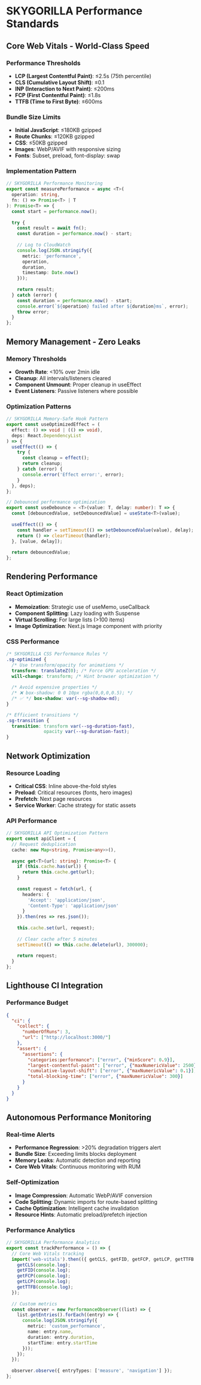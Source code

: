 # SKYGORILLA Performance Standards

## Core Web Vitals - World-Class Speed

### Performance Thresholds
- **LCP (Largest Contentful Paint)**: ≤2.5s (75th percentile)
- **CLS (Cumulative Layout Shift)**: ≤0.1
- **INP (Interaction to Next Paint)**: ≤200ms
- **FCP (First Contentful Paint)**: ≤1.8s
- **TTFB (Time to First Byte)**: ≤600ms

### Bundle Size Limits
- **Initial JavaScript**: ≤180KB gzipped
- **Route Chunks**: ≤120KB gzipped  
- **CSS**: ≤50KB gzipped
- **Images**: WebP/AVIF with responsive sizing
- **Fonts**: Subset, preload, font-display: swap

### Implementation Pattern
```typescript
// SKYGORILLA Performance Monitoring
export const measurePerformance = async <T>(
  operation: string,
  fn: () => Promise<T> | T
): Promise<T> => {
  const start = performance.now();
  
  try {
    const result = await fn();
    const duration = performance.now() - start;
    
    // Log to CloudWatch
    console.log(JSON.stringify({
      metric: 'performance',
      operation,
      duration,
      timestamp: Date.now()
    }));
    
    return result;
  } catch (error) {
    const duration = performance.now() - start;
    console.error(`${operation} failed after ${duration}ms`, error);
    throw error;
  }
};
```

## Memory Management - Zero Leaks

### Memory Thresholds
- **Growth Rate**: <10% over 2min idle
- **Cleanup**: All intervals/listeners cleared
- **Component Unmount**: Proper cleanup in useEffect
- **Event Listeners**: Passive listeners where possible

### Optimization Patterns
```typescript
// SKYGORILLA Memory-Safe Hook Pattern
export const useOptimizedEffect = (
  effect: () => void | (() => void),
  deps: React.DependencyList
) => {
  useEffect(() => {
    try {
      const cleanup = effect();
      return cleanup;
    } catch (error) {
      console.error('Effect error:', error);
    }
  }, deps);
};

// Debounced performance optimization
export const useDebounce = <T>(value: T, delay: number): T => {
  const [debouncedValue, setDebouncedValue] = useState<T>(value);
  
  useEffect(() => {
    const handler = setTimeout(() => setDebouncedValue(value), delay);
    return () => clearTimeout(handler);
  }, [value, delay]);
  
  return debouncedValue;
};
```

## Rendering Performance

### React Optimization
- **Memoization**: Strategic use of useMemo, useCallback
- **Component Splitting**: Lazy loading with Suspense
- **Virtual Scrolling**: For large lists (>100 items)
- **Image Optimization**: Next.js Image component with priority

### CSS Performance
```css
/* SKYGORILLA CSS Performance Rules */
.sg-optimized {
  /* Use transform/opacity for animations */
  transform: translateZ(0); /* Force GPU acceleration */
  will-change: transform; /* Hint browser optimization */
  
  /* Avoid expensive properties */
  /* ❌ box-shadow: 0 0 10px rgba(0,0,0,0.5); */
  /* ✅ */ box-shadow: var(--sg-shadow-md);
}

/* Efficient transitions */
.sg-transition {
  transition: transform var(--sg-duration-fast),
              opacity var(--sg-duration-fast);
}
```

## Network Optimization

### Resource Loading
- **Critical CSS**: Inline above-the-fold styles
- **Preload**: Critical resources (fonts, hero images)
- **Prefetch**: Next page resources
- **Service Worker**: Cache strategy for static assets

### API Performance
```typescript
// SKYGORILLA API Optimization Pattern
export const apiClient = {
  // Request deduplication
  cache: new Map<string, Promise<any>>(),
  
  async get<T>(url: string): Promise<T> {
    if (this.cache.has(url)) {
      return this.cache.get(url);
    }
    
    const request = fetch(url, {
      headers: {
        'Accept': 'application/json',
        'Content-Type': 'application/json'
      }
    }).then(res => res.json());
    
    this.cache.set(url, request);
    
    // Clear cache after 5 minutes
    setTimeout(() => this.cache.delete(url), 300000);
    
    return request;
  }
};
```

## Lighthouse CI Integration

### Performance Budget
```json
{
  "ci": {
    "collect": {
      "numberOfRuns": 3,
      "url": ["http://localhost:3000/"]
    },
    "assert": {
      "assertions": {
        "categories:performance": ["error", {"minScore": 0.9}],
        "largest-contentful-paint": ["error", {"maxNumericValue": 2500}],
        "cumulative-layout-shift": ["error", {"maxNumericValue": 0.1}],
        "total-blocking-time": ["error", {"maxNumericValue": 300}]
      }
    }
  }
}
```

## Autonomous Performance Monitoring

### Real-time Alerts
- **Performance Regression**: >20% degradation triggers alert
- **Bundle Size**: Exceeding limits blocks deployment
- **Memory Leaks**: Automatic detection and reporting
- **Core Web Vitals**: Continuous monitoring with RUM

### Self-Optimization
- **Image Compression**: Automatic WebP/AVIF conversion
- **Code Splitting**: Dynamic imports for route-based splitting
- **Cache Optimization**: Intelligent cache invalidation
- **Resource Hints**: Automatic preload/prefetch injection

### Performance Analytics
```typescript
// SKYGORILLA Performance Analytics
export const trackPerformance = () => {
  // Core Web Vitals tracking
  import('web-vitals').then(({ getCLS, getFID, getFCP, getLCP, getTTFB }) => {
    getCLS(console.log);
    getFID(console.log);
    getFCP(console.log);
    getLCP(console.log);
    getTTFB(console.log);
  });
  
  // Custom metrics
  const observer = new PerformanceObserver((list) => {
    list.getEntries().forEach((entry) => {
      console.log(JSON.stringify({
        metric: 'custom_performance',
        name: entry.name,
        duration: entry.duration,
        startTime: entry.startTime
      }));
    });
  });
  
  observer.observe({ entryTypes: ['measure', 'navigation'] });
};
```